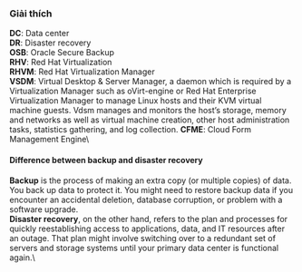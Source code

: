 ### Giải thích
__DC__: Data center\
__DR__: Disaster recovery\
__OSB__: Oracle Secure Backup\
__RHV__: Red Hat Virtualization\
__RHVM__: Red Hat Virtualization Manager\
__VSDM__: Virtual Desktop & Server Manager, a daemon which is required by a Virtualization Manager such as oVirt-engine or Red Hat Enterprise Virtualization Manager to manage Linux hosts and their KVM virtual machine guests. Vdsm manages and monitors the host’s storage, memory and networks as well as virtual machine creation, other host administration tasks, statistics gathering, and log collection.
__CFME__: Cloud Form Management Engine\

#### Difference between backup and disaster recovery
__Backup__ is the process of making an extra copy (or multiple copies) of data. You back up data to protect it. You might need to restore backup data if you encounter an accidental deletion, database corruption, or problem with a software upgrade.\
__Disaster recovery__, on the other hand, refers to the plan and processes for quickly reestablishing access to applications, data, and IT resources after an outage. That plan might involve switching over to a redundant set of servers and storage systems until your primary data center is functional again.\

